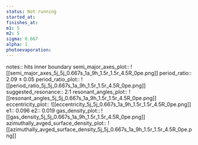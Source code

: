 ```yaml
---
status: Not running
started_at: 
finishes_at: 
m1: 5
m2: 5
sigma: 0.667
alpha: 1
photoevaporation: 
---
```


notes:: hits inner boundary
semi_major_axes_plot:: ![[semi_major_axes_5j_5j_0.667s_1a_9h_1.5r_1.5r_4.5R_0pe.png]]
period_ratio:: 2.09 ± 0.05
period_ratio_plot:: ![[period_ratio_5j_5j_0.667s_1a_9h_1.5r_1.5r_4.5R_0pe.png]]
suggested_resonance:: 2:1
resonant_angles_plot:: ![[resonant_angles_5j_5j_0.667s_1a_9h_1.5r_1.5r_4.5R_0pe.png]]
eccentricity_plot:: ![[eccentricity_5j_5j_0.667s_1a_9h_1.5r_1.5r_4.5R_0pe.png]]
e1:: 0.096
e2:: 0.019
gas_density_plot:: ![[gas_density_5j_5j_0.667s_1a_9h_1.5r_1.5r_4.5R_0pe.png]]
azimuthally_avged_surface_density_plot:: ![[azimuthally_avged_surface_density_5j_5j_0.667s_1a_9h_1.5r_1.5r_4.5R_0pe.png]]
